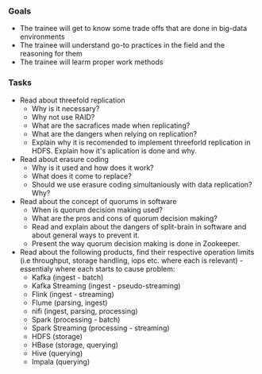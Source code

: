 ### Goals
- The trainee will get to know some trade offs that are done in big-data environments
- The trainee will understand go-to practices in the field and the reasoning for them
- The trainee will learm proper work methods

### Tasks
- Read about threefold replication
  - Why is it necessary?
  - Why not use RAID?
  - What are the sacrafices made when replicating?
  - What are the dangers when relying on replication?
  - Explain why it is recomended to implement threeforld replication in HDFS. Explain how it's aplication is done and why.
- Read about erasure coding
  - Why is it used and how does it work?
  - What does it come to replace? 
  - Should we use erasure coding simultaniously with data replication? Why?
- Read about the concept of quorums in software
  - When is quorum decision making used?
  - What are the pros and cons of quorum decision making?
  - Read and explain about the dangers of split-brain in software and about general ways to prevent it.
  - Present the way quorum decision making is done in Zookeeper.
- Read about the following products, find their respective operation limits (i.e throughput, storage handling, iops etc. where each is relevant) - essentialy where each starts to cause problem:
  - Kafka (ingest - batch)
  - Kafka Streaming (ingest - pseudo-streaming)
  - Flink (ingest - streaming)
  - Flume (parsing, ingest)
  - nifi (ingest, parsing, processing)
  - Spark (processing - batch)
  - Spark Streaming (processing - streaming)
  - HDFS (storage)
  - HBase (storage, querying)
  - Hive (querying)
  - Impala (querying)

